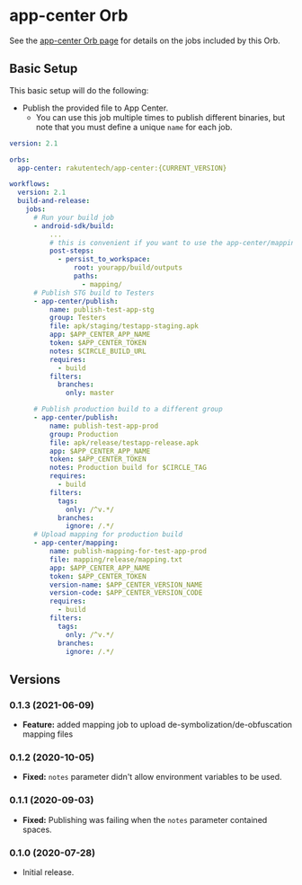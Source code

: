 # app-center Orb

See the [app-center Orb page](https://circleci.com/orbs/registry/orb/rakutentech/app-center) for details on the jobs included by this Orb.

## Basic Setup

This basic setup will do the following:
- Publish the provided file to App Center.
    - You can use this job multiple times to publish different binaries, but note that you must define a unique `name` for each job.

```yml
version: 2.1

orbs:
  app-center: rakutentech/app-center:{CURRENT_VERSION}

workflows:
  version: 2.1
  build-and-release:
    jobs:
      # Run your build job
      - android-sdk/build:
          ...
          # this is convenient if you want to use the app-center/mapping job
          post-steps:
            - persist_to_workspace:
                root: yourapp/build/outputs
                paths:
                  - mapping/
      # Publish STG build to Testers
      - app-center/publish:
          name: publish-test-app-stg    
          group: Testers
          file: apk/staging/testapp-staging.apk
          app: $APP_CENTER_APP_NAME
          token: $APP_CENTER_TOKEN
          notes: $CIRCLE_BUILD_URL
          requires:
            - build
          filters:
            branches:
              only: master

      # Publish production build to a different group
      - app-center/publish:
          name: publish-test-app-prod
          group: Production
          file: apk/release/testapp-release.apk
          app: $APP_CENTER_APP_NAME
          token: $APP_CENTER_TOKEN
          notes: Production build for $CIRCLE_TAG
          requires:
            - build
          filters:
            tags:
              only: /^v.*/
            branches:
              ignore: /.*/
      # Upload mapping for production build
      - app-center/mapping:
          name: publish-mapping-for-test-app-prod
          file: mapping/release/mapping.txt
          app: $APP_CENTER_APP_NAME
          token: $APP_CENTER_TOKEN
          version-name: $APP_CENTER_VERSION_NAME
          version-code: $APP_CENTER_VERSION_CODE
          requires:
            - build
          filters:
            tags:
              only: /^v.*/
            branches:
              ignore: /.*/
```

## Versions

### 0.1.3 (2021-06-09)

- **Feature:** added mapping job to upload de-symbolization/de-obfuscation mapping files

### 0.1.2 (2020-10-05)

- **Fixed:** `notes` parameter didn't allow environment variables to be used.

### 0.1.1 (2020-09-03)

- **Fixed:** Publishing was failing when the `notes` parameter contained spaces.

### 0.1.0 (2020-07-28)

- Initial release.
